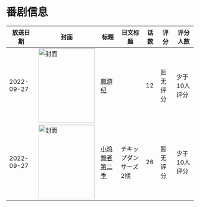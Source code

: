# 番剧信息

|放送日期|封面|标题|日文标题|话数|评分|评分人数|
|---|---|---|---|---|---|---|
|2022-09-27|<img src="//lain.bgm.tv/pic/cover/c/67/13/345832_C11o0.jpg" alt="封面" style="width:150px;height:200px;object-fit:cover;">|[魔游纪](https://bangumi.tv/subject/345832)||12|暂无评分|少于10人评分|
|2022-09-27|<img src="//lain.bgm.tv/pic/cover/c/06/b0/396487_rCOEj.jpg" alt="封面" style="width:150px;height:200px;object-fit:cover;">|[小鸡舞者 第二季](https://bangumi.tv/subject/396487)|チキップダンサーズ 2期|26|暂无评分|少于10人评分|
